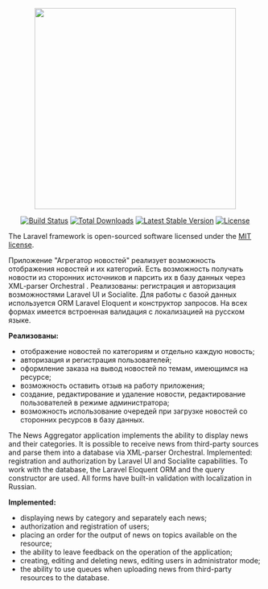 <p align="center"><a href="https://laravel.com" target="_blank"><img src="https://raw.githubusercontent.com/laravel/art/master/logo-lockup/5%20SVG/2%20CMYK/1%20Full%20Color/laravel-logolockup-cmyk-red.svg" width="400"></a></p>

<p align="center">
<a href="https://travis-ci.org/laravel/framework"><img src="https://travis-ci.org/laravel/framework.svg" alt="Build Status"></a>
<a href="https://packagist.org/packages/laravel/framework"><img src="https://img.shields.io/packagist/dt/laravel/framework" alt="Total Downloads"></a>
<a href="https://packagist.org/packages/laravel/framework"><img src="https://img.shields.io/packagist/v/laravel/framework" alt="Latest Stable Version"></a>
<a href="https://packagist.org/packages/laravel/framework"><img src="https://img.shields.io/packagist/l/laravel/framework" alt="License"></a>
</p>


The Laravel framework is open-sourced software licensed under the [MIT license](https://opensource.org/licenses/MIT).


Приложение "Агрегатор новостей" реализует возможность отображения новостей и их категорий. Есть возможность получать новости из сторонних источников и парсить их в базу данных через XML-parser Orchestral . Реализованы: регистрация и авторизация возможностями Laravel UI и Socialite. Для работы  с базой данных используется ORM Laravel Eloquent и конструктор запросов. На всех формах имеется  встроенная валидация с локализацией на русском языке.
<p><b>Реализованы:</b></p>
<ul>
  <li>отображение новостей по категориям и отдельно каждую новость;</li>
 <li>авторизация и регистрация пользователей;</li>
 <li>оформление заказа на вывод новостей по темам, имеющимся на ресурсе;</li>
 <li>возможность оставить отзыв на работу приложения;</li>
 <li>создание, редактирование и удаление новости, редактирование пользователей в режиме администратора;</li>
 <li>возможность использование очередей при загрузке новостей со сторонних ресурсов в базу данных.</li>
</ul>



The News Aggregator application implements the ability to display news and their categories. It is possible to receive news from third-party sources and parse them into a database via XML-parser Orchestral. Implemented: registration and authorization by Laravel UI and Socialite capabilities. To work with the database, the Laravel Eloquent ORM and the query constructor are used. All forms have built-in validation with localization in Russian.
<p><b>Implemented:</b></p>
<ul>
 <li>displaying news by category and separately each news;</li>
 <li>authorization and registration of users;</li>
 <li>placing an order for the output of news on topics available on the resource;</li>
 <li>the ability to leave feedback on the operation of the application;</li>
 <li>creating, editing and deleting news, editing users in administrator mode;</li>
 <li>the ability to use queues when uploading news from third-party resources to the database.</li>
</ul>
